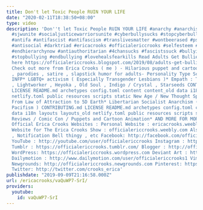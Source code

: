 ```yaml
---
title: Don't let Toxic People RUIN YOUR LIFE
date: "2020-02-11T18:38:50+08:00"
type: video
description: 'Don''t let Toxic People RUIN YOUR LIFE #anarchy #anarchist #anarchism
  #sjwunite #socialjusticewarriorsunite #cyberbullysucks #stopcyberbullying #endcyberbullying
  #antifa #antifascist #antifascism #translivesmatter #wontbeerased #psychology #narcissisticabuse
  #antisocial #darktriad #ericacrooks #officialericcrooks #selfesteem #psychiatry
  #endhierarchynow #antiauthoritarian #4chansucks #fascistssuck #bullyingsucks #bulliessuck
  #stopbullying #endbullying #lovehealsfearkills Read Adults Get Bullied Too ! right
  here https://officialericcrooks.blogspot.com/2019/08/adults-get-bullied-too-erica-crooks.html
  Check out more from Erica Crooks ( me ) - Hilarious puppet and cartoon dark comedy
  , parodies , satire , slapstick humor for adults- Personality Type Science , mostly
  INFP* LGBTQ+ activism ( Especially Transgender Lesbians )* Empath : Twin Flames
  , Lightworker , Heyoka , Old Soul , Indigo / Crystal , Starseeds CONTRIBUTING.md
  LICENSE README.md archetypes config.toml content content_old data i18n layouts layouts_old
  netlify.toml public resources scripts static New Age / New Thought Spirituality
  From Law of Attraction to 5D Earth* Libertarian Socialist Anarchism ( Cultural /
  Pacifism ) CONTRIBUTING.md LICENSE README.md archetypes config.toml content content_old
  data i18n layouts layouts_old netlify.toml public resources scripts static Pop Culture
  Reviews / Comic Con / Puppets and Cartoon Animation* AND MORE FOR MORE visit The
  Official Erica Crooks Websites : Personal Website : ericacrooks.weebly.com Official
  Website for The Erica Crooks Show : officialericcrooks.weebly.com Also Like , Subscribe
  , Notification Bell thingy , etc Facebook: http://facebook.com/officialericcrooks
  YouTube : http://youtube.com/user/officialericcrooks Instagram : http://Instagram.com/officialericcrooks/
  Tumblr : https://officialericcrooks.tumblr.com/ Blogger : http://officialericcrooks.blogspot.com/
  WordPress: https://officialericcrooks.wordpress.com Deviant Art : https://www.deviantart.com/officialericcrooks
  Dailymotion : http://www.dailymotion.com/user/officialericcrooks1 Vimeo: https://vimeo.com/officialericcrooks
  Newgrounds: http://officialericcrooks.newgrounds.com Pinterest: https://www.pinterest.com/officialec1/
  Twitter: http://twitter.com/crooks_erica'
publishdate: "2019-09-09T21:16:58.000Z"
url: /ericacrooks/vaQuWP7-SrI/
providers:
  youtube:
    id: vaQuWP7-SrI
---
```

